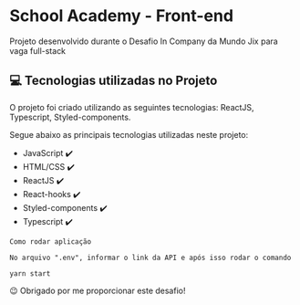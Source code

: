 # School Academy - Front-end

Projeto desenvolvido durante o Desafio In Company da Mundo Jix para vaga full-stack

## 💻 Tecnologias utilizadas no Projeto

O projeto foi criado utilizando as seguintes tecnologias: ReactJS, Typescript, Styled-components.

Segue abaixo as principais tecnologias utilizadas neste projeto:

<ul>
    <li>JavaScript ✔️</li>
    <li>HTML/CSS ✔️</li>
    <li>ReactJS ✔️</li>
    <li>React-hooks ✔️</li>
    <li>Styled-components ✔️</li>
    <li>Typescript ✔️</li>
</ul>

```
Como rodar aplicação

No arquivo ".env", informar o link da API e após isso rodar o comando

yarn start
```

😉 Obrigado por me proporcionar este desafio!
